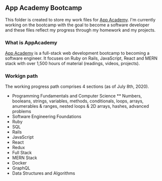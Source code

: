 ## App Academy Bootcamp

This folder is created to store my work files for [App Academy](http://www.appacademy.io/). I'm currently working on the bootcamp with the goal to become a software developer and these files reflect my progress through my homework and my projects.

### What is AppAcademy

[App Academy](http://www.appacademy.io/) is a full-stack web development bootcamp to becoming a software engineer. It focuses on Ruby on Rails, JavaScript,  React and MERN stack with over 1,500 hours of material (readings, videos, projects). 

### Workign path

The working progress path comprises 4 sections (as of July 8th, 2020). 
* Programming Fundamentals and Computer Science
** Numbers, booleans, strings, variables, methods, conditionals, loops, arrays, anumerables & ranges, nested loops & 2D arrays, hashes, advanced problems
* Software Engineering Foundations
* Ruby
* SQL
* Rails
* JavaScript
* React
* Redux
* Full Stack 
* MERN Stack
* Docker
* GraphQL
* Data Structures and Algorithms

